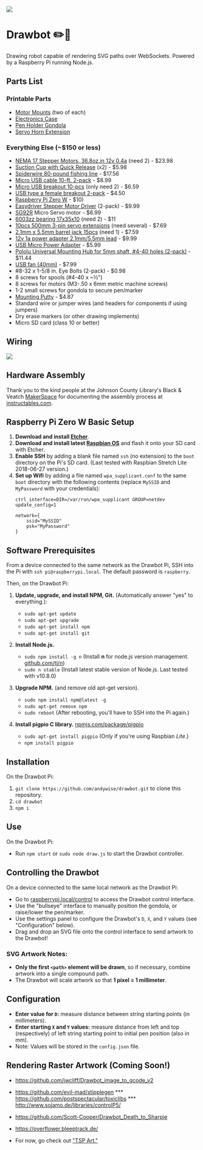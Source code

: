 ![](drawbot.gif)

# Drawbot ✏️🤖

Drawing robot capable of rendering SVG paths over WebSockets. Powered by a Raspberry Pi running Node.js.

## Parts List
### Printable Parts
* [Motor Mounts](https://www.thingiverse.com/thing:3054707) (two of each)
* [Electronics Case](https://www.thingiverse.com/thing:3058312)
* [Pen Holder Gondola](https://www.thingiverse.com/thing:372244)
* [Servo Horn Extension](https://www.thingiverse.com/thing:2427037)

### Everything Else (~$150 or less)

* [NEMA 17 Stepper Motors, 36.8oz.in 12v 0.4a](https://www.amazon.com/Stepping-Motor-26Ncm-36-8oz-Printer/dp/B00PNEQ9T4) (need 2) - $23.98
* [Suction Cup with Quick Release](https://www.harborfreight.com/suction-cup-with-quick-release-62715.html) (x2) - $5.98
* [Spiderwire 80-pound fishing line](https://www.amazon.com/gp/product/B00LDYLVVO/ref=oh_aui_search_detailpage?ie=UTF8&psc=1) - $17.56
* [Micro USB cable 10-ft. 2-pack](https://www.amazon.com/Android-Extremely-Durable-Charging-Generation/dp/B01NAG0YPD/ref=sr_1_8) - $8.99
* [Micro USB breakout 10-pcs](https://www.amazon.com/MagiDeal-10pcs-Female-Pinboard-2-54mm/dp/B0183KF7TM/ref=sr_1_4) (only need 2) - $6.59
* [USB type a female breakout 2-pack](https://www.ebay.com/itm/USB-2-0-Type-A-Female-Breakout-Board-2-54mm-Header-Gold-plated-Pack-of-2/302540094106) - $4.50
* [Raspberry Pi Zero W](http://www.microcenter.com/product/486575/Zero_W) - $10)
* [Easydriver Stepper Motor Driver](https://www.amazon.com/Cylewet-Easydriver-Stepper-Headers-Screwdriver/dp/B073D4H4F4/ref=sr_1_cc_1) (2-pack) - $9.99
* [SG92R](http://www.microcenter.com/product/454408/Micro_Servo) Micro Servo motor - $6.99
* [6003zz bearing 17x35x10](https://www.amazon.com/VXB-6003ZZ-Bearing-17x35x10-Shielded/dp/B002BBCO32/ref=sr_1_1) (need 2) - $11
* [10pcs 500mm 3-pin servo extensions](https://www.amazon.com/White-Terminal-Female-Extension-Airplane/dp/B01HLUZO4S/) (need several) - $7.69
* [2.1mm x 5.5mm barrel jack 15pcs](https://www.amazon.com/15PCS-Power-Socket-Barrel-Type-DC-005/dp/B00W944ACE/ref=sr_1_5) (need 1) - $7.59
* [12v 1a power adapter 2.1mm/5.5mm lead](https://www.amazon.com/Dericam-Power-Adapter-Supply-1000mA/dp/B01N3SNRE4/ref=sr_1_3) - $9.99
* [USB Micro Power Adapter](https://www.amazon.com/Keyestudio-Raspberry-Supply-Adapter-Charger/dp/B073RBXX2G/ref=sr_1_20) - $5.99
* [Pololu Universal Mounting Hub for 5mm shaft, #4-40 holes (2-pack)](https://www.pololu.com/product/1203) - $11.44
* [USB fan (40mm)](https://www.amazon.com/gp/product/B071JB9WYB/) - $7.99
* \#8-32 x 1-5/8 in. Eye Bolts (2-pack) - $0.98
* 8 screws for spools (#4-40 x ~½")
* 8 screws for motors (M3-.50 x 6mm metric machine screws)
* 1-2 small screws for gondola to secure pen/marker
* [Mounting Putty](https://www.amazon.com/Loctite-Fun-Tak-Mounting-2-Ounce-1087306/dp/B001F57ZPW) - $4.87
* Standard wire or jumper wires (and headers for components if using jumpers)
* Dry erase markers (or other drawing implements)
* Micro SD card (class 10 or better)

## Wiring

![](wiring/drawbot_wiring.jpg)

## Hardware Assembly

Thank you to the kind people at the Johnson County Library's Black & Veatch [MakerSpace](https://www.jocolibrary.org/makerspace) for documenting the assembly process at [instructables.com](https://www.instructables.com/id/Drawbot/).

## Raspberry Pi Zero W Basic Setup
1. **Download and install [Etcher](https://etcher.io/)**.
2. **Download and install latest [Raspbian OS](https://www.raspberrypi.org/downloads/raspbian/)** and flash it onto your SD card with Etcher.
3. **Enable SSH** by adding a blank file named `ssh` (no extension) to the `boot` directory on the Pi's SD card. (Last tested with Raspbian Stretch Lite 2018-06-27 version.)
4. **Set up Wifi** by adding a file named `wpa_supplicant.conf` to the same `boot` directory with the following contents (replace `MySSID` and `MyPassword` with your credentials):  
	```
	ctrl_interface=DIR=/var/run/wpa_supplicant GROUP=netdev
	update_config=1
		
	network={ 
		ssid="MySSID" 
		psk="MyPassword" 
	}
	```

## Software Prerequisites
From a device connected to the same network as the Drawbot Pi, SSH into the Pi with `ssh pi@raspberrypi.local`. The default password is `raspberry`.

Then, on the Drawbot Pi:

1. **Update, upgrade, and install NPM, Git.** (Automatically answer "yes" to everything.):
	* `sudo apt-get update`
	* `sudo apt-get upgrade`
	* `sudo apt-get install npm`
	* `sudo apt-get install git`

2. **Install Node.js.**
	* `sudo npm install -g n` (Install **n** for node.js version management. [github.com/tj/n](https://github.com/tj/n))
	* `sudo n stable` (Install latest stable version of Node.js. Last tested with v10.8.0)

3. **Upgrade NPM.** (and remove old apt-get version).
	* `sudo npm install npm@latest -g`
	* `sudo apt-get remove npm`
	* `sudo reboot` (After rebooting, you'll have to SSH into the Pi again.)

4. **Install pigpio C library.** [npmjs.com/package/pigpio](https://www.npmjs.com/package/pigpio)
	* `sudo apt-get install pigpio` (Only if you're using Raspbian *Lite*.)
	* `npm install pigpio`

## Installation
On the Drawbot Pi:

1. `git clone https://github.com/andywise/drawbot.git` to clone this repository.
2. `cd drawbot`
3. `npm i`

## Use
On the Drawbot Pi:

* Run `npm start` or `sudo node draw.js` to start the Drawbot controller.

## Controlling the Drawbot
On a device connected to the same local network as the Drawbot Pi:

* Go to [raspberrypi.local/control](http://raspberrypi.local/control) to access the Drawbot control interface.
* Use the "bullseye" interface to manually position the gondola, or raise/lower the pen/marker.
* Use the settings panel to configure the Drawbot's `D`, `X`, and `Y` values (see "Configuration" below).
* Drag and drop an SVG file onto the control interface to send artwork to the Drawbot!

### SVG Artwork Notes:
* **Only the first `<path>` element will be drawn**, so if necessary, combine artwork into a single compound path.
* The Drawbot will scale artwork so that **1 pixel = 1 millimeter**.

## Configuration
* **Enter value for `D`:** measure distance between string starting points (in millimeters).
* **Enter starting `X` and `Y` values:** measure distance from left and top (respectively) of left string starting point to initial pen position (also in mm).
* Note: Values will be stored in the `config.json` file.

## Rendering Raster Artwork (Coming Soon!)
* https://github.com/jwcliff/Drawbot_image_to_gcode_v2
* https://github.com/evil-mad/stipplegen 
*** https://github.com/postspectacular/toxiclibs
*** http://www.sojamo.de/libraries/controlP5/
* https://github.com/Scott-Cooper/Drawbot_Death_to_Sharpie
* https://overflower.bleeptrack.de/

* For now, go check out ["TSP Art."](https://wiki.evilmadscientist.com/TSP_art)
